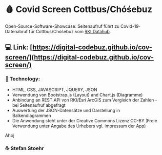 # :drop_of_blood: Covid Screen Cottbus/Chóśebuz
Open-Source-Software-Showcase: Seitenaufruf führt zu Covid-19-Datenabruf für Cottbus/Chóśebuz vom [RKI Datahub](https://npgeo-corona-npgeo-de.hub.arcgis.com/).

## :computer: Link: [https://digital-codebuz.github.io/cov-screen/](https://digital-codebuz.github.io/cov-screen/)

### :rocket: Technology:
- HTML, CSS, JAVASCRIPT, JQUERY, JSON
- Verwendung von Bootstrap.js (Layout) and Chart.js (Diagramme)
- Anbindung an REST API von RKI/Esri ArcGIS zum Vergleich der Zahlen - bei Seitenaufruf abgefragt
- Auswertung der JSON-Datensätze und Darstellung in Balkendiagrammen
- Die Anwendung steht unter der Creative Commons Lizenz CC-BY (Freie Verwendung unter Angabe des Urhebers vgl. Impressum der App)

Ahoj

### :coffee: Stefan Stoehr
